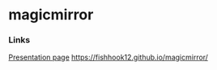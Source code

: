 # magicmirror
### Links
[Presentation page](https://fishhook12.github.io/magicmirror/) https://fishhook12.github.io/magicmirror/
